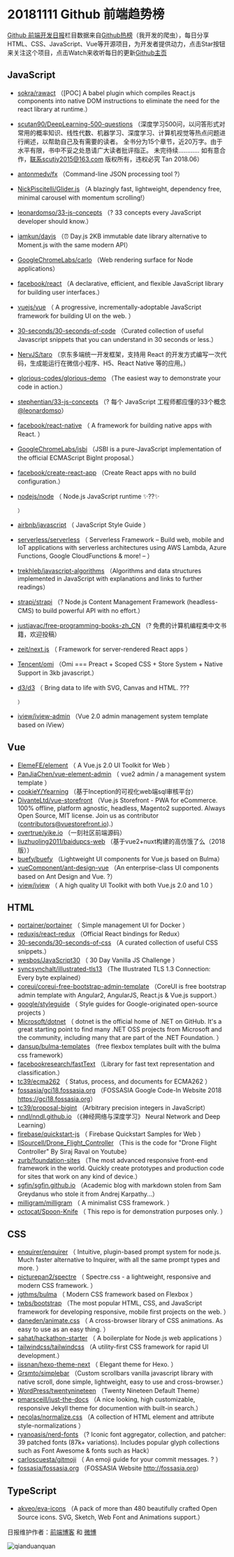 # 20181111 Github 前端趋势榜

[Github 前端开发日报](http://caibaojian.com/c/news)栏目数据来自[Github热榜](http://news.caibaojian.com/)（我开发的爬虫），每日分享HTML、CSS、JavaScript、Vue等开源项目，为开发者提供动力，点击Star按钮来关注这个项目，点击Watch来收听每日的更新[Github主页](https://github.com/kujian/githubTrending)
## JavaScript

* [sokra/rawact](https://github.com/sokra/rawact) （[POC] A babel plugin which compiles React.js components into native DOM instructions to eliminate the need for the react library at runtime.）
* [scutan90/DeepLearning-500-questions](https://github.com/scutan90/DeepLearning-500-questions) （深度学习500问，以问答形式对常用的概率知识、线性代数、机器学习、深度学习、计算机视觉等热点问题进行阐述，以帮助自己及有需要的读者。 全书分为15个章节，近20万字。由于水平有限，书中不妥之处恳请广大读者批评指正。 未完待续............ 如有意合作，联系scutjy2015@163.com 版权所有，违权必究 Tan 2018.06）
* [antonmedv/fx](https://github.com/antonmedv/fx) （Command-line JSON processing tool ?）
* [NickPiscitelli/Glider.js](https://github.com/NickPiscitelli/Glider.js) （A blazingly fast, lightweight, dependency free, minimal carousel with momentum scrolling!）
* [leonardomso/33-js-concepts](https://github.com/leonardomso/33-js-concepts) （? 33 concepts every JavaScript developer should know.）
* [iamkun/dayjs](https://github.com/iamkun/dayjs) （⏰ Day.js 2KB immutable date library alternative to Moment.js with the same modern API）
* [GoogleChromeLabs/carlo](https://github.com/GoogleChromeLabs/carlo) （Web rendering surface for Node applications）
* [facebook/react](https://github.com/facebook/react) （A declarative, efficient, and flexible JavaScript library for building user interfaces.）
* [vuejs/vue](https://github.com/vuejs/vue) （
        A progressive, incrementally-adoptable JavaScript framework for building UI on the web.
      ）
* [30-seconds/30-seconds-of-code](https://github.com/30-seconds/30-seconds-of-code) （Curated collection of useful Javascript snippets that you can understand in 30 seconds or less.）
* [NervJS/taro](https://github.com/NervJS/taro) （京东多端统一开发框架，支持用 React 的开发方式编写一次代码，生成能运行在微信小程序、H5、React Native 等的应用。）
* [glorious-codes/glorious-demo](https://github.com/glorious-codes/glorious-demo) （The easiest way to demonstrate your code in action.）
* [stephentian/33-js-concepts](https://github.com/stephentian/33-js-concepts) （? 每个 JavaScript 工程师都应懂的33个概念 <a class="user-mention" href="https://github.com/leonardomso">@leonardomso</a>）
* [facebook/react-native](https://github.com/facebook/react) （
        A framework for building native apps with React.
      ）
* [GoogleChromeLabs/jsbi](https://github.com/GoogleChromeLabs/jsbi) （JSBI is a pure-JavaScript implementation of the official ECMAScript BigInt proposal.）
* [facebook/create-react-app](https://github.com/facebook/create-react-app) （Create React apps with no build configuration.）
* [nodejs/node](https://github.com/nodejs/node) （
        Node.js JavaScript runtime ✨??✨

      ）
* [airbnb/javascript](https://github.com/airbnb/javascript) （
        JavaScript Style Guide
      ）
* [serverless/serverless](https://github.com/serverless/serverless) （
        Serverless Framework – Build web, mobile and IoT applications with serverless architectures using AWS Lambda, Azure Functions, Google CloudFunctions &amp; more! – 
      ）
* [trekhleb/javascript-algorithms](https://github.com/trekhleb/javascript-algorithms) （Algorithms and data structures implemented in JavaScript with explanations and links to further readings）
* [strapi/strapi](https://github.com/strapi/strapi) （? Node.js Content Management Framework (headless-CMS) to build powerful API with no effort.）
* [justjavac/free-programming-books-zh_CN](https://github.com/justjavac/free-programming-books-zh_CN) （? 免费的计算机编程类中文书籍，欢迎投稿）
* [zeit/next.js](https://github.com/zeit/next.js) （
        Framework for server-rendered React apps
      ）
* [Tencent/omi](https://github.com/Tencent/omi) （Omi === Preact + Scoped CSS + Store System + Native Support in 3kb javascript.）
* [d3/d3](https://github.com/d3/d3) （
        Bring data to life with SVG, Canvas and HTML. ???

      ）
* [iview/iview-admin](https://github.com/iview/iview-admin) （Vue 2.0 admin management system template based on iView）

## Vue

* [ElemeFE/element](https://github.com/ElemeFE/element) （
        A Vue.js 2.0 UI Toolkit for Web
      ）
* [PanJiaChen/vue-element-admin](https://github.com/PanJiaChen/vue-element-admin) （
        vue2 admin / a management system template
      ）
* [cookieY/Yearning](https://github.com/cookieY/Yearning) （基于Inception的可视化web端sql审核平台）
* [DivanteLtd/vue-storefront](https://github.com/DivanteLtd/vue-storefront) （Vue.js Storefront - PWA for eCommerce. 100% offline, platform agnostic, headless, Magento2 supported. Always Open Source, MIT license. Join us as contributor (contributors@vuestorefront.io).）
* [overtrue/yike.io](https://github.com/overtrue/yike.io) （一刻社区前端源码）
* [liuzhuoling2011/baidupcs-web](https://github.com/liuzhuoling2011/baidupcs-web) （基于vue2+nuxt构建的高仿饿了么（2018版））
* [buefy/buefy](https://github.com/buefy/buefy) （Lightweight UI components for Vue.js based on Bulma）
* [vueComponent/ant-design-vue](https://github.com/vueComponent/ant-design-vue) （An enterprise-class UI components based on Ant Design and Vue. ?）
* [iview/iview](https://github.com/iview/iview) （
        A high quality UI Toolkit with both Vue.js 2.0 and 1.0
      ）

## HTML

* [portainer/portainer](https://github.com/portainer/portainer) （
        Simple management UI for Docker
      ）
* [reduxjs/react-redux](https://github.com/reduxjs/react-redux) （Official React bindings for Redux）
* [30-seconds/30-seconds-of-css](https://github.com/30-seconds/30-seconds-of-css) （A curated collection of useful CSS snippets.）
* [wesbos/JavaScript30](https://github.com/wesbos/JavaScript30) （
        30 Day Vanilla JS Challenge
      ）
* [syncsynchalt/illustrated-tls13](https://github.com/syncsynchalt/illustrated-tls13) （The Illustrated TLS 1.3 Connection: Every byte explained）
* [coreui/coreui-free-bootstrap-admin-template](https://github.com/coreui/coreui-free-bootstrap-admin-template) （CoreUI is free bootstrap admin template with Angular2, AngularJS, React.js &amp; Vue.js support.）
* [google/styleguide](https://github.com/google/styleguide) （
        Style guides for Google-originated open-source projects
      ）
* [Microsoft/dotnet](https://github.com/Microsoft/dotnet) （
        dotnet is the official home of .NET on GitHub. It's a great starting point to find many .NET OSS projects from Microsoft and the community, including many that are part of the .NET Foundation.
      ）
* [dansup/bulma-templates](https://github.com/dansup/bulma-templates) （free flexbox templates built with the bulma css framework）
* [facebookresearch/fastText](https://github.com/facebookresearch/fastText) （Library for fast text representation and classification.）
* [tc39/ecma262](https://github.com/tc39/ecma262) （
        Status, process, and documents for ECMA262
      ）
* [fossasia/gci18.fossasia.org](https://github.com/fossasia/gci18.fossasia.org) （FOSSASIA Google Code-In Website 2018 <a href="https://gci18.fossasia.org" rel="nofollow">https://gci18.fossasia.org</a>）
* [tc39/proposal-bigint](https://github.com/tc39/proposal-bigint) （Arbitrary precision integers in JavaScript）
* [nndl/nndl.github.io](https://github.com/nndl/nndl.github.io) （《神经网络与深度学习》 Neural Network and Deep Learning）
* [firebase/quickstart-js](https://github.com/firebase/quickstart-js) （
        Firebase Quickstart Samples for Web
      ）
* [llSourcell/Drone_Flight_Controller](https://github.com/llSourcell/Drone_Flight_Controller) （This is the code for "Drone Flight Controller" By Siraj Raval on Youtube）
* [zurb/foundation-sites](https://github.com/zurb/foundation-sites) （The most advanced responsive front-end framework in the world. Quickly create prototypes and production code for sites that work on any kind of device.）
* [sgfin/sgfin.github.io](https://github.com/sgfin/sgfin.github.io) （Academic blog with markdown stolen from Sam Greydanus who stole it from Andrej Karpathy...）
* [milligram/milligram](https://github.com/milligram/milligram) （
        A minimalist CSS framework.
      ）
* [octocat/Spoon-Knife](https://github.com/octocat/Spoon-Knife) （
        This repo is for demonstration purposes only.
      ）

## CSS

* [enquirer/enquirer](https://github.com/enquirer/enquirer) （
        Intuitive, plugin-based prompt system for node.js. Much faster alternative to Inquirer, with all the same prompt types and more.
      ）
* [picturepan2/spectre](https://github.com/picturepan2/spectre) （
        Spectre.css - a lightweight, responsive and modern CSS framework.
      ）
* [jgthms/bulma](https://github.com/jgthms/bulma) （
        Modern CSS framework based on Flexbox
      ）
* [twbs/bootstrap](https://github.com/twbs/bootstrap) （The most popular HTML, CSS, and JavaScript framework for developing responsive, mobile first projects on the web.
      ）
* [daneden/animate.css](https://github.com/daneden/animate.css) （
        A cross-browser library of CSS animations. As easy to use as an easy thing.
      ）
* [sahat/hackathon-starter](https://github.com/sahat/hackathon-starter) （
        A boilerplate for Node.js web applications
      ）
* [tailwindcss/tailwindcss](https://github.com/tailwindcss/tailwindcss) （A utility-first CSS framework for rapid UI development.）
* [iissnan/hexo-theme-next](https://github.com/iissnan/hexo-theme-next) （
        Elegant theme for Hexo. 
      ）
* [Grsmto/simplebar](https://github.com/Grsmto/simplebar) （Custom scrollbars vanilla javascript library with native scroll, done simple, lightweight, easy to use and cross-browser.）
* [WordPress/twentynineteen](https://github.com/WordPress/twentynineteen) （Twenty Nineteen Default Theme）
* [pmarsceill/just-the-docs](https://github.com/pmarsceill/just-the-docs) （A nice looking, high customizable, responsive Jekyll theme for documention with built-in search.）
* [necolas/normalize.css](https://github.com/necolas/normalize.css) （A collection of HTML element and attribute style-normalizations
      ）
* [ryanoasis/nerd-fonts](https://github.com/ryanoasis/nerd-fonts) （? Iconic font aggregator, collection, and patcher: 39 patched fonts (87k+ variations). Includes popular glyph collections such as Font Awesome &amp; fonts such as Hack）
* [carloscuesta/gitmoji](https://github.com/carloscuesta/gitmoji) （
        An emoji guide for your commit messages. ? 
      ）
* [fossasia/fossasia.org](https://github.com/fossasia/fossasia.org) （FOSSASIA Website <a href="http://fossasia.org" rel="nofollow">http://fossasia.org</a>）

## TypeScript

* [akveo/eva-icons](https://github.com/akveo/eva-icons) （A pack of more than 480 beautifully crafted Open Source icons. SVG, Sketch, Web Font and Animations support.）


日报维护作者：[前端博客](http://caibaojian.com/) 和 [微博](http://caibaojian.com/go/weibo)

![qianduanquan](https://user-images.githubusercontent.com/3055447/38468989-651132ac-3b80-11e8-8e6b-15122322a9d7.png)